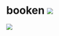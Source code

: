 # booken  ![](https://travis-ci.com/UB-ES-2020/Booken.svg?branch=development)

![](https://i.ibb.co/ynRBHVv/Whats-App-Image-2020-10-17-at-20-23-59.jpg)
